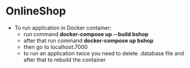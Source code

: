 # OnlineShop

- To run application in Docker container:
    - run command **docker-compose up --build bshop**
    - after that run command **docker-compose up bshop**
    - then go to localhost:7000
    - to run an application twice you need to delete .database file and after that to rebuild the container

